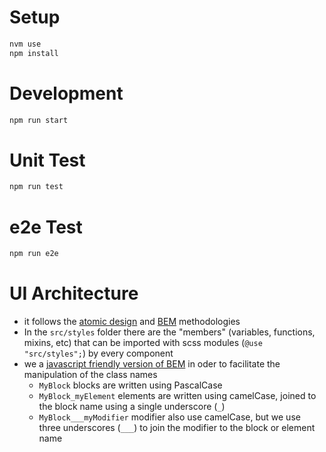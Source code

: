 # Setup

```zsh
nvm use
npm install
```

# Development

```zsh
npm run start
```

# Unit Test

```zsh
npm run test
```

# e2e Test

```zsh
npm run e2e
```

# UI Architecture

- it follows the [atomic design](https://atomicdesign.bradfrost.com/chapter-2/) and [BEM](http://getbem.com/) methodologies
- In the `src/styles` folder there are the "members" (variables, functions, mixins, etc) that can be imported with scss modules (`@use "src/styles";`) by every component
- we a [javascript friendly version of BEM](https://medium.com/trabe/a-more-javascript-friendly-bem-naming-convention-75c7f01ff736) in oder to facilitate the manipulation of the class names
  - `MyBlock` blocks are written using PascalCase
  - `MyBlock_myElement` elements are written using camelCase, joined to the block name using a single underscore (`_`)
  - `MyBlock___myModifier` modifier also use camelCase, but we use three underscores (`___`) to join the modifier to the block or element name
